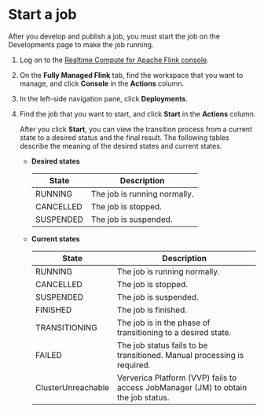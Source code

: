 # Start a job

After you develop and publish a job, you must start the job on the Developments page to make the job running.

1.  Log on to the [Realtime Compute for Apache Flink console](https://realtime-compute.console.aliyun.com/regions/cn-shanghai).

2.  On the **Fully Managed Flink** tab, find the workspace that you want to manage, and click **Console** in the **Actions** column.

3.  In the left-side navigation pane, click **Deployments**.

4.  Find the job that you want to start, and click **Start** in the **Actions** column.

    After you click **Start**, you can view the transition process from a current state to a desired status and the final result. The following tables describe the meaning of the desired states and current states.

    -   **Desired states**

        |State|Description|
        |-----|-----------|
        |RUNNING|The job is running normally.|
        |CANCELLED|The job is stopped.|
        |SUSPENDED|The job is suspended.|

    -   **Current states**

        |State|Description|
        |-----|-----------|
        |RUNNING|The job is running normally.|
        |CANCELLED|The job is stopped.|
        |SUSPENDED|The job is suspended.|
        |FINISHED|The job is finished.|
        |TRANSITIONING|The job is in the phase of transitioning to a desired state.|
        |FAILED|The job status fails to be transitioned. Manual processing is required.|
        |ClusterUnreachable|Ververica Platform \(VVP\) fails to access JobManager \(JM\) to obtain the job status.|


